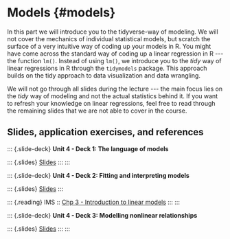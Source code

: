 # Models {#models}

In this part we will introduce you to the tidyverse-way of modeling.
We will not cover the mechanics of individual statistical models, but scratch the surface of a very intuitive way of coding up your models in R.
You might have come across the standard way of coding up a linear regression in R --- the function `lm()`.
Instead of using `lm()`, we introduce you to the *tidy* way of linear regressions in R through the `tidymodels` package.
This approach builds on the tidy approach to data visualization and data wrangling.

We will not go through all slides during the lecture --- the main focus lies on the *tidy* way of modeling and not the actual statistics behind it.
If you want to refresh your knowledge on linear regressions, feel free to read through the remaining slides that we are not able to cover in the course.

## Slides, application exercises, and references

::: {.slide-deck}
**Unit 4 - Deck 1: The language of models**

::: {.slides}
[Slides](https://lukas-jue.github.io/intro-tidyverse/slides/u4-d01-language-of-models/u4-d01-language-of-models.html#1)
:::
:::

::: {.slide-deck}
**Unit 4 - Deck 2: Fitting and interpreting models**

::: {.slides}
[Slides](https://lukas-jue.github.io/intro-tidyverse/slides/u4-d02-fitting-interpreting-models/u4-d02-fitting-interpreting-models.html#1)
:::

::: {.reading}
IMS :: [Chp 3 - Introduction to linear models](https://openintro-ims.netlify.app/intro-linear-models.html)
:::
:::

::: {.slide-deck}
**Unit 4 - Deck 3: Modelling nonlinear relationships**

::: {.slides}
[Slides](https://lukas-jue.github.io/intro-tidyverse/slides/u4-d03-modeling-nonlinear-relationships/u4-d03-modeling-nonlinear-relationships.html#1)
:::
:::

<!-- ::: {.slide-deck} -->

<!-- **Unit 4 - Deck 4: Models with multiple predictors** -->

<!-- ::: {.slides} -->

<!-- [Slides](https://rstudio-education.github.io/datascience-box/course-materials/slides/u4-d04-model-multiple-predictors/u4-d04-model-multiple-predictors.html#1) -->

<!-- ::: -->

<!-- ::: {.source} -->

<!-- [Source](https://github.com/rstudio-education/datascience-box/tree/master/course-materials/slides/u4-d04-model-multiple-predictors) -->

<!-- ::: -->

<!-- ::: {.video} -->

<!-- [Video](https://youtu.be/mjkNabD4oi4) -->

<!-- ::: -->

<!-- ::: {.reading} -->

<!-- IMS :: [Sec 4.1 - Regression with multiple predictors](https://openintro-ims.netlify.app/multi-logistic-models.html#regression-multiple-predictors) -->

<!-- ::: -->

<!-- ::: -->

<!-- ::: {.slide-deck} -->

<!-- **Unit 4 - Deck 5: More models with multiple predictors** -->

<!-- ::: {.slides} -->

<!-- [Slides](https://rstudio-education.github.io/datascience-box/course-materials/slides/u4-d05-more-model-multiple-predictors/u4-d05-more-model-multiple-predictors.html#1) -->

<!-- ::: -->

<!-- ::: {.source} -->

<!-- [Source](https://github.com/rstudio-education/datascience-box/tree/master/course-materials/slides/u4-d05-more-model-multiple-predictors) -->

<!-- ::: -->

<!-- ::: {.video} -->

<!-- [Video](https://youtu.be/nJAYRnLPb10) -->

<!-- ::: -->

<!-- ::: -->

<!-- ### Classification and model building -->

<!-- ::: {.slide-deck} -->

<!-- **Unit 4 - Deck 6: Logistic regression** -->

<!-- ::: {.slides} -->

<!-- [Slides](https://rstudio-education.github.io/datascience-box/course-materials/slides/u4-d06-logistic-reg/u4-d06-logistic-reg.html#1) -->

<!-- ::: -->

<!-- ::: {.source} -->

<!-- [Source](https://github.com/rstudio-education/datascience-box/tree/master/course-materials/slides/u4-d06-logistic-reg) -->

<!-- ::: -->

<!-- ::: {.video} -->

<!-- [Video](https://youtu.be/AidXFYSYfJg) -->

<!-- ::: -->

<!-- ::: {.reading} -->

<!-- IMS :: [Sec 4.5 - Logistic regression](https://openintro-ims.netlify.app/multi-logistic-models.html#logistic-regression) -->

<!-- ::: -->

<!-- ::: -->

<!-- ::: {.slide-deck} -->

<!-- **Unit 4 - Deck 7: Prediction and overfitting** -->

<!-- ::: {.slides} -->

<!-- [Slides](https://rstudio-education.github.io/datascience-box/course-materials/slides/u4-d07-prediction-overfitting/u4-d07-prediction-overfitting.html#1) -->

<!-- ::: -->

<!-- ::: {.source} -->

<!-- [Source](https://github.com/rstudio-education/datascience-box/tree/master/course-materials/slides/u4-d07-prediction-overfitting) -->

<!-- ::: -->

<!-- ::: {.video} -->

<!-- [Video](https://youtu.be/Qd4lu_Lmwi0) -->

<!-- ::: -->

<!-- ::: {.reading} -->

<!-- tidymodels :: [Build a model](https://www.tidymodels.org/start/models/) -->

<!-- ::: -->

<!-- ::: -->

<!-- ::: {.slide-deck} -->

<!-- **Unit 4 - Deck 8: Feature engineering** -->

<!-- ::: {.slides} -->

<!-- [Slides](https://rstudio-education.github.io/datascience-box/course-materials/slides/u4-d08-feature-engineering/u4-d08-feature-engineering.html#1) -->

<!-- ::: -->

<!-- ::: {.source} -->

<!-- [Source](https://github.com/rstudio-education/datascience-box/tree/master/course-materials/slides/u4-d08-feature-engineering) -->

<!-- ::: -->

<!-- ::: {.video} -->

<!-- [Video](https://youtu.be/wZt9ab4jBZ4) -->

<!-- ::: -->

<!-- ::: {.reading} -->

<!-- tidymodels :: [Preprocess your data with recipes](https://www.tidymodels.org/start/recipes/) -->

<!-- ::: -->

<!-- ::: -->

<!-- ### Model validation -->

<!-- ::: {.slide-deck} -->

<!-- **Unit 4 - Deck 9: Cross validation** -->

<!-- ::: {.slides} -->

<!-- [Slides](https://rstudio-education.github.io/datascience-box/course-materials/slides/u4-d09-cross-validation/u4-d09-cross-validation.html#1) -->

<!-- ::: -->

<!-- ::: {.source} -->

<!-- [Source](https://github.com/rstudio-education/datascience-box/tree/master/course-materials/slides/u4-d09-cross-validation) -->

<!-- ::: -->

<!-- ::: {.video} -->

<!-- [Video](https://youtu.be/L1KfIISmUT4) -->

<!-- ::: -->

<!-- ::: {.reading} -->

<!-- tidymodels :: [Evaluate your model with resampling](https://www.tidymodels.org/start/resampling/) -->

<!-- ::: -->

<!-- ::: -->

<!-- ::: {.application-exercise} -->

<!-- **The Office + Feature engineering, Pt. 1** -->

<!-- ::: {.source} -->

<!-- [Source](https://github.com/rstudio-education/datascience-box/tree/master/course-materials/application-exercises/ae-09-feat-eng-cv/theoffice.Rmd) -->

<!-- ::: -->

<!-- ::: {.video} -->

<!-- [Video](https://youtu.be/qsUYstdN4LQ) -->

<!-- ::: -->

<!-- ::: -->

<!-- ::: {.application-exercise} -->

<!-- **The Office + Cross validation, Pt. 2** -->

<!-- ::: {.source} -->

<!-- [Source](https://github.com/rstudio-education/datascience-box/tree/master/course-materials/application-exercises/ae-09-feat-eng-cv/theoffice.Rmd) -->

<!-- ::: -->

<!-- ::: {.video} -->

<!-- [Video](https://youtu.be/WstIr94Fdjc) -->

<!-- ::: -->

<!-- ::: -->

<!-- ### Uncertainty quantification -->

<!-- ::: {.slide-deck} -->

<!-- **Unit 4 - Deck 10: Quantifying uncertainty** -->

<!-- ::: {.slides} -->

<!-- [Slides](https://rstudio-education.github.io/datascience-box/course-materials/slides/u4-d10-quantify-uncertainty/u4-d10-quantify-uncertainty.html#1) -->

<!-- ::: -->

<!-- ::: {.source} -->

<!-- [Source](https://github.com/rstudio-education/datascience-box/tree/master/course-materials/slides/u4-d10-quantify-uncertainty) -->

<!-- ::: -->

<!-- ::: {.video} -->

<!-- [Video](https://youtu.be/LYpKrtZmQtI) -->

<!-- ::: -->

<!-- ::: -->

<!-- ::: {.slide-deck} -->

<!-- **Unit 4 - Deck 11: Bootstrapping** -->

<!-- ::: {.slides} -->

<!-- [Slides](https://rstudio-education.github.io/datascience-box/course-materials/slides/u4-d11-bootstrap/u4-d11-bootstrap.html#1) -->

<!-- ::: -->

<!-- ::: {.source} -->

<!-- [Source](https://github.com/rstudio-education/datascience-box/tree/master/course-materials/slides/u4-d11-bootstrap) -->

<!-- ::: -->

<!-- ::: {.video} -->

<!-- [Video](https://youtu.be/bdqpI3iVOso) -->

<!-- ::: -->

<!-- ::: {.reading} -->

<!-- IMS :: [Sec 5.2 - Bootstrap confidence intervals](https://openintro-ims.netlify.app/intro-stat-inference.html#boot-ci) -->

<!-- ::: -->

<!-- ::: -->

<!-- ::: {.slide-deck} -->

<!-- **Unit 4 - Deck 12: Hypothesis testing** -->

<!-- ::: {.slides} -->

<!-- [Slides](https://rstudio-education.github.io/datascience-box/course-materials/slides/u4-d12-hypothesis-testing/u4-d12-hypothesis-testing.html#1) -->

<!-- ::: -->

<!-- ::: {.source} -->

<!-- [Source](https://github.com/rstudio-education/datascience-box/tree/master/course-materials/slides/u4-d12-hypothesis-testing) -->

<!-- ::: -->

<!-- ::: {.reading} -->

<!-- [IMS :: Sec 5.1 - Randomization tests](https://openintro-ims.netlify.app/intro-stat-inference.html#inf-rand) -->

<!-- ::: -->

<!-- ::: -->

<!-- ::: {.slide-deck} -->

<!-- **Unit 4 - Deck 13: Inference overview** -->

<!-- ::: {.slides} -->

<!-- [Slides](https://rstudio-education.github.io/datascience-box/course-materials/slides/u4-d13-inference-overview/u4-d13-inference-overview.html#1) -->

<!-- ::: -->

<!-- ::: {.source} -->

<!-- [Source](https://github.com/rstudio-education/datascience-box/tree/master/course-materials/slides/u4-d13-inference-overview) -->

<!-- ::: -->

<!-- ::: -->

<!-- ## Labs -->

<!-- ::: {.lab} -->

<!-- **Lab 10: Grading the professor, Pt. 1** -->

<!-- Fitting and interpreting simple linear regression models -->

<!-- ::: {.instructions} -->

<!-- [Instructions](https://rstudio-education.github.io/datascience-box/course-materials/lab-instructions/lab-10/lab-10-slr-course-evals.html) -->

<!-- ::: -->

<!-- ::: {.source} -->

<!-- [Source](https://github.com/rstudio-education/datascience-box/tree/master/course-materials/lab-instructions/lab-10) -->

<!-- ::: -->

<!-- ::: {.starter} -->

<!-- [Starter](https://github.com/rstudio-education/datascience-box/tree/master/course-materials/starters/lab/lab-10-slr-course-evals) -->

<!-- ::: -->

<!-- ::: -->

<!-- ::: {.lab} -->

<!-- **Lab 11: Grading the professor, Pt. 2** -->

<!-- Fitting and interpreting multiple linear regression models -->

<!-- ::: {.instructions} -->

<!-- [Instructions](https://rstudio-education.github.io/datascience-box/course-materials/lab-instructions/lab-11/lab-11-mlr-course-evals.html) -->

<!-- ::: -->

<!-- ::: {.source} -->

<!-- [Source](https://github.com/rstudio-education/datascience-box/tree/master/course-materials/lab-instructions/lab-11) -->

<!-- ::: -->

<!-- ::: {.starter} -->

<!-- [Starter](https://github.com/rstudio-education/datascience-box/tree/master/course-materials/starters/lab/lab-11-mlr-course-evals) -->

<!-- ::: -->

<!-- ::: -->

<!-- ::: {.lab} -->

<!-- **Lab 12: Smoking while pregnant** -->

<!-- Constructing confidence intervals, conducting hypothesis tests, and interpreting results in context of the data -->

<!-- ::: {.instructions} -->

<!-- [Instructions](https://rstudio-education.github.io/datascience-box/course-materials/lab-instructions/lab-12/lab-12-inference-smoking.html) -->

<!-- ::: -->

<!-- ::: {.source} -->

<!-- [Source](https://github.com/rstudio-education/datascience-box/tree/master/course-materials/lab-instructions/lab-12) -->

<!-- ::: -->

<!-- ::: {.starter} -->

<!-- [Starter](https://github.com/rstudio-education/datascience-box/tree/master/course-materials/starters/lab/lab-12-inference-smoking) -->

<!-- ::: -->

<!-- ::: -->

<!-- ## Homework assignments -->

<!-- ::: {.homework} -->

<!-- **HW 7: Bike rentals in DC** -->

<!-- Exploratory data analysis and fitting and interpreting models -->

<!-- ::: {.instructions} -->

<!-- [Instructions](https://rstudio-education.github.io/datascience-box/course-materials/hw-instructions/hw-07/hw-07-bike-rentals-dc.html) -->

<!-- ::: -->

<!-- ::: {.source} -->

<!-- [Source](https://github.com/rstudio-education/datascience-box/tree/master/course-materials/hw-instructions/hw-07) -->

<!-- ::: -->

<!-- ::: {.starter} -->

<!-- [Starter](https://github.com/rstudio-education/datascience-box/tree/master/course-materials/starters/hw/hw-07-bike-rentals-dc) -->

<!-- ::: -->

<!-- ::: -->

<!-- ::: {.homework} -->

<!-- **HW 8: Exploring the GSS** -->

<!-- Fitting and interpreting models -->

<!-- ::: {.instructions} -->

<!-- [Instructions](https://rstudio-education.github.io/datascience-box/course-materials/hw-instructions/hw-08/hw-08-exploring-gss.html) -->

<!-- ::: -->

<!-- ::: {.source} -->

<!-- [Source](https://github.com/rstudio-education/datascience-box/tree/master/course-materials/hw-instructions/hw-08) -->

<!-- ::: -->

<!-- ::: {.starter} -->

<!-- [Starter](https://github.com/rstudio-education/datascience-box/tree/master/course-materials/starters/hw/hw-08-exploring-gss) -->

<!-- ::: -->

<!-- ::: -->

<!-- ::: {.homework} -->

<!-- **HW 9: Modelling the GSS** -->

<!-- Model validation and inference -->

<!-- ::: {.instructions} -->

<!-- [Instructions](https://rstudio-education.github.io/datascience-box/course-materials/hw-instructions/hw-09/hw-09-modeling-gss.html) -->

<!-- ::: -->

<!-- ::: {.source} -->

<!-- [Source](https://github.com/rstudio-education/datascience-box/tree/master/course-materials/hw-instructions/hw-09) -->

<!-- ::: -->

<!-- ::: {.starter} -->

<!-- [Starter](https://github.com/rstudio-education/datascience-box/tree/master/course-materials/starters/hw/hw-09-modeling-gss) -->

<!-- ::: -->

<!-- ::: -->
